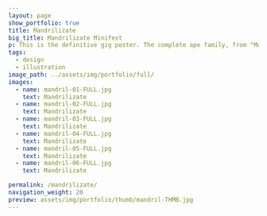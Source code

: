 ```yaml
---
layout: page
show_portfolio: true
title: Mandrilizate
big_title: Mandrilizate Minifest
p: This is the definitive gig poster. The complete ape family, from "Monkey Island´s" three head monkeys to the CEO of the uncanny and tasty "Burger Kong".
tags:
  - design
  - illustration
image_path: ../assets/img/portfolio/full/
images:
  - name: mandril-01-FULL.jpg
    text: Mandrilizate
  - name: mandril-02-FULL.jpg
    text: Mandrilizate
  - name: mandril-03-FULL.jpg
    text: Mandrilizate
  - name: mandril-04-FULL.jpg
    text: Mandrilizate
  - name: mandril-05-FULL.jpg
    text: Mandrilizate
  - name: mandril-06-FULL.jpg
    text: Mandrilizate

permalink: /mandrilizate/
navigation_weight: 20
preview: assets/img/portfolio/thumb/mandril-THMB.jpg
---
```

